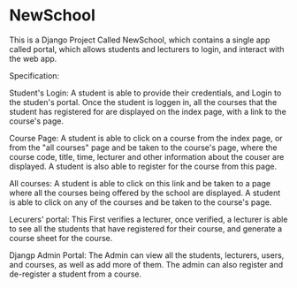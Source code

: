 # NewSchool
This is a Django Project Called NewSchool, which contains a single app called portal, which allows students and lecturers to login, and interact with the web app.

Specification:

Student's Login: A student is able to provide their credentials, and Login to the studen's portal. Once the student is loggen in, all the courses that the student has registered
for are displayed on the index page, with a link to the course's page.

Course Page: A student is able to click on a course from the index page, or from the "all courses" page and be taken to the course's page, where the course code, title, time, 
lecturer and other information about the couser are displayed. A student is also able to register for the course from this page. 

All courses: A student is able to click on this link and be taken to a page where all the courses being offered by the school are displayed. A student is able to click on any 
of the courses and be taken to the course's page.

Lecurers' portal: This First verifies a lecturer, once verified, a lecturer is able to see all the students that have registered for their course, and generate a course sheet for
the course. 

Djangp Admin Portal: The Admin can view all the students, lecturers, users, and courses, as well as add more of them. The admin can also register and de-register a student from a course.
